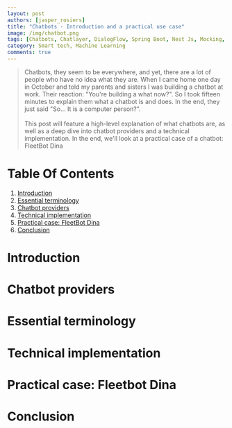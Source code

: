 ```yaml
---
layout: post
authors: [jasper_rosiers]
title: "Chatbots - Introduction and a practical use case"
image: /img/chatbot.png
tags: [Chatbots, Chatlayer, DialogFlow, Spring Boot, Nest Js, Mocking, TypeScript]
category: Smart tech, Machine Learning
comments: true
---
```


> Chatbots, they seem to be everywhere, and yet, there are a lot of people who have no idea what they are.
> When I came home one day in October and told my parents and sisters I was building a chatbot at work.
> Their reaction: "You're building a what now?". 
> So I took fifteen minutes to explain them what a chatbot is and does.
> In the end, they just said "So... It is a computer person?". <br/> <br/>
> This post will feature a high-level explanation of what chatbots are, as well as a deep dive into chatbot providers and a technical implementation.
> In the end, we'll look at a practical case of a chatbot: FleetBot Dina

# Table Of Contents

1. [Introduction](#introduction)
2. [Essential terminology](#essential-terminology)
3. [Chatbot providers](#chatbot-providers)
4. [Technical implementation](#technical-implementation)
5. [Practical case: FleetBot Dina](#practical-case-fleetbot-dina)
6. [Conclusion](#conclusion)

# Introduction

# Chatbot providers

# Essential terminology

# Technical implementation

# Practical case: Fleetbot Dina

# Conclusion